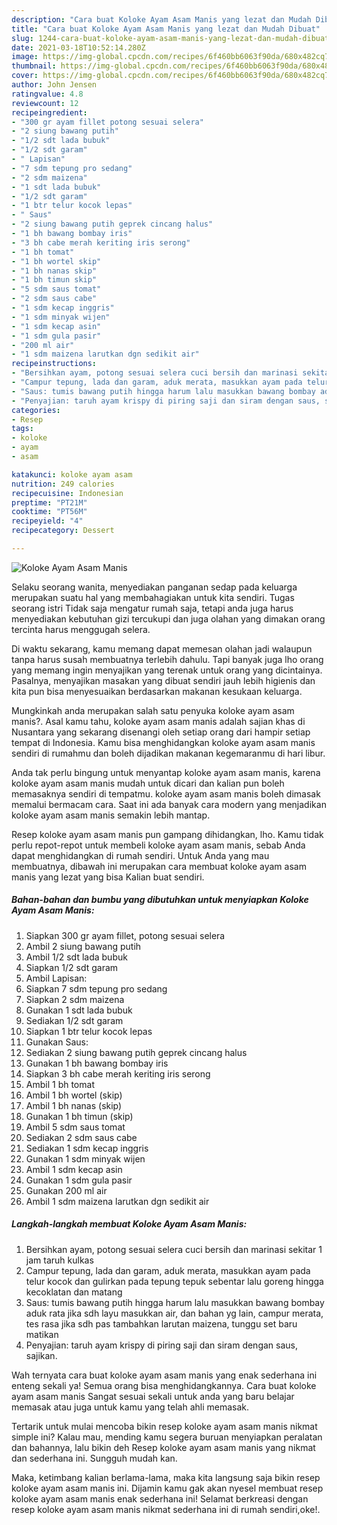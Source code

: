 ```yaml
---
description: "Cara buat Koloke Ayam Asam Manis yang lezat dan Mudah Dibuat"
title: "Cara buat Koloke Ayam Asam Manis yang lezat dan Mudah Dibuat"
slug: 1244-cara-buat-koloke-ayam-asam-manis-yang-lezat-dan-mudah-dibuat
date: 2021-03-18T10:52:14.280Z
image: https://img-global.cpcdn.com/recipes/6f460bb6063f90da/680x482cq70/koloke-ayam-asam-manis-foto-resep-utama.jpg
thumbnail: https://img-global.cpcdn.com/recipes/6f460bb6063f90da/680x482cq70/koloke-ayam-asam-manis-foto-resep-utama.jpg
cover: https://img-global.cpcdn.com/recipes/6f460bb6063f90da/680x482cq70/koloke-ayam-asam-manis-foto-resep-utama.jpg
author: John Jensen
ratingvalue: 4.8
reviewcount: 12
recipeingredient:
- "300 gr ayam fillet potong sesuai selera"
- "2 siung bawang putih"
- "1/2 sdt lada bubuk"
- "1/2 sdt garam"
- " Lapisan"
- "7 sdm tepung pro sedang"
- "2 sdm maizena"
- "1 sdt lada bubuk"
- "1/2 sdt garam"
- "1 btr telur kocok lepas"
- " Saus"
- "2 siung bawang putih geprek cincang halus"
- "1 bh bawang bombay iris"
- "3 bh cabe merah keriting iris serong"
- "1 bh tomat"
- "1 bh wortel skip"
- "1 bh nanas skip"
- "1 bh timun skip"
- "5 sdm saus tomat"
- "2 sdm saus cabe"
- "1 sdm kecap inggris"
- "1 sdm minyak wijen"
- "1 sdm kecap asin"
- "1 sdm gula pasir"
- "200 ml air"
- "1 sdm maizena larutkan dgn sedikit air"
recipeinstructions:
- "Bersihkan ayam, potong sesuai selera cuci bersih dan marinasi sekitar 1 jam taruh kulkas"
- "Campur tepung, lada dan garam, aduk merata, masukkan ayam pada telur kocok dan gulirkan pada tepung tepuk sebentar lalu goreng hingga kecoklatan dan matang"
- "Saus: tumis bawang putih hingga harum lalu masukkan bawang bombay aduk rata jika sdh layu masukkan air, dan bahan yg lain, campur merata, tes rasa jika sdh pas tambahkan larutan maizena, tunggu set baru matikan"
- "Penyajian: taruh ayam krispy di piring saji dan siram dengan saus, sajikan."
categories:
- Resep
tags:
- koloke
- ayam
- asam

katakunci: koloke ayam asam 
nutrition: 249 calories
recipecuisine: Indonesian
preptime: "PT21M"
cooktime: "PT56M"
recipeyield: "4"
recipecategory: Dessert

---
```



![Koloke Ayam Asam Manis](https://img-global.cpcdn.com/recipes/6f460bb6063f90da/680x482cq70/koloke-ayam-asam-manis-foto-resep-utama.jpg)

Selaku seorang wanita, menyediakan panganan sedap pada keluarga merupakan suatu hal yang membahagiakan untuk kita sendiri. Tugas seorang istri Tidak saja mengatur rumah saja, tetapi anda juga harus menyediakan kebutuhan gizi tercukupi dan juga olahan yang dimakan orang tercinta harus menggugah selera.

Di waktu  sekarang, kamu memang dapat memesan olahan jadi walaupun tanpa harus susah membuatnya terlebih dahulu. Tapi banyak juga lho orang yang memang ingin menyajikan yang terenak untuk orang yang dicintainya. Pasalnya, menyajikan masakan yang dibuat sendiri jauh lebih higienis dan kita pun bisa menyesuaikan berdasarkan makanan kesukaan keluarga. 



Mungkinkah anda merupakan salah satu penyuka koloke ayam asam manis?. Asal kamu tahu, koloke ayam asam manis adalah sajian khas di Nusantara yang sekarang disenangi oleh setiap orang dari hampir setiap tempat di Indonesia. Kamu bisa menghidangkan koloke ayam asam manis sendiri di rumahmu dan boleh dijadikan makanan kegemaranmu di hari libur.

Anda tak perlu bingung untuk menyantap koloke ayam asam manis, karena koloke ayam asam manis mudah untuk dicari dan kalian pun boleh memasaknya sendiri di tempatmu. koloke ayam asam manis boleh dimasak memalui bermacam cara. Saat ini ada banyak cara modern yang menjadikan koloke ayam asam manis semakin lebih mantap.

Resep koloke ayam asam manis pun gampang dihidangkan, lho. Kamu tidak perlu repot-repot untuk membeli koloke ayam asam manis, sebab Anda dapat menghidangkan di rumah sendiri. Untuk Anda yang mau membuatnya, dibawah ini merupakan cara membuat koloke ayam asam manis yang lezat yang bisa Kalian buat sendiri.

<!--inarticleads1-->

##### Bahan-bahan dan bumbu yang dibutuhkan untuk menyiapkan Koloke Ayam Asam Manis:

1. Siapkan 300 gr ayam fillet, potong sesuai selera
1. Ambil 2 siung bawang putih
1. Ambil 1/2 sdt lada bubuk
1. Siapkan 1/2 sdt garam
1. Ambil  Lapisan:
1. Siapkan 7 sdm tepung pro sedang
1. Siapkan 2 sdm maizena
1. Gunakan 1 sdt lada bubuk
1. Sediakan 1/2 sdt garam
1. Siapkan 1 btr telur kocok lepas
1. Gunakan  Saus:
1. Sediakan 2 siung bawang putih geprek cincang halus
1. Gunakan 1 bh bawang bombay iris
1. Siapkan 3 bh cabe merah keriting iris serong
1. Ambil 1 bh tomat
1. Ambil 1 bh wortel (skip)
1. Ambil 1 bh nanas (skip)
1. Gunakan 1 bh timun (skip)
1. Ambil 5 sdm saus tomat
1. Sediakan 2 sdm saus cabe
1. Sediakan 1 sdm kecap inggris
1. Gunakan 1 sdm minyak wijen
1. Ambil 1 sdm kecap asin
1. Gunakan 1 sdm gula pasir
1. Gunakan 200 ml air
1. Ambil 1 sdm maizena larutkan dgn sedikit air




<!--inarticleads2-->

##### Langkah-langkah membuat Koloke Ayam Asam Manis:

1. Bersihkan ayam, potong sesuai selera cuci bersih dan marinasi sekitar 1 jam taruh kulkas
1. Campur tepung, lada dan garam, aduk merata, masukkan ayam pada telur kocok dan gulirkan pada tepung tepuk sebentar lalu goreng hingga kecoklatan dan matang
1. Saus: tumis bawang putih hingga harum lalu masukkan bawang bombay aduk rata jika sdh layu masukkan air, dan bahan yg lain, campur merata, tes rasa jika sdh pas tambahkan larutan maizena, tunggu set baru matikan
1. Penyajian: taruh ayam krispy di piring saji dan siram dengan saus, sajikan.




Wah ternyata cara buat koloke ayam asam manis yang enak sederhana ini enteng sekali ya! Semua orang bisa menghidangkannya. Cara buat koloke ayam asam manis Sangat sesuai sekali untuk anda yang baru belajar memasak atau juga untuk kamu yang telah ahli memasak.

Tertarik untuk mulai mencoba bikin resep koloke ayam asam manis nikmat simple ini? Kalau mau, mending kamu segera buruan menyiapkan peralatan dan bahannya, lalu bikin deh Resep koloke ayam asam manis yang nikmat dan sederhana ini. Sungguh mudah kan. 

Maka, ketimbang kalian berlama-lama, maka kita langsung saja bikin resep koloke ayam asam manis ini. Dijamin kamu gak akan nyesel membuat resep koloke ayam asam manis enak sederhana ini! Selamat berkreasi dengan resep koloke ayam asam manis nikmat sederhana ini di rumah sendiri,oke!.


